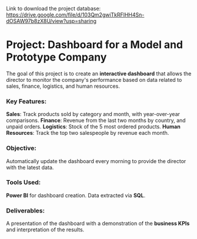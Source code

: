Link to download the project database: 
https://drive.google.com/file/d/103Qm2gwiTkRFlHH4Sn-dOSAW97b8zX8U/view?usp=sharing

# Project: Dashboard for a Model and Prototype Company
The goal of this project is to create an **interactive dashboard** that allows the director to monitor the company's performance based on data related to sales, finance, logistics, and human resources.

### Key Features:
**Sales**: Track products sold by category and month, with year-over-year comparisons.
**Finance**: Revenue from the last two months by country, and unpaid orders.
**Logistics**: Stock of the 5 most ordered products.
**Human Resources**: Track the top two salespeople by revenue each month.

### Objective:
Automatically update the dashboard every morning to provide the director with the latest data.

### Tools Used:
**Power BI** for dashboard creation.
Data extracted via **SQL**.

### Deliverables:
A presentation of the dashboard with a demonstration of the **business KPIs** and interpretation of the results.
